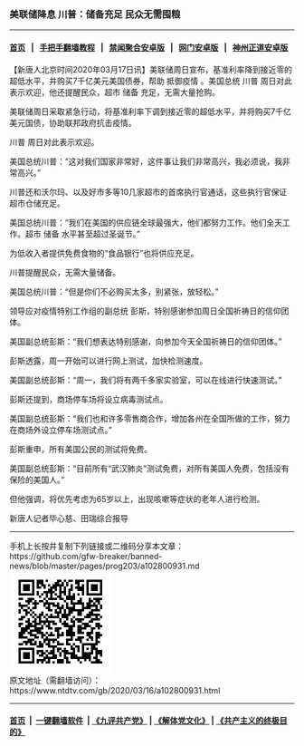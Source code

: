 ### 美联储降息 川普：储备充足 民众无需囤粮
------------------------

#### [首页](https://github.com/gfw-breaker/banned-news/blob/master/README.md) &nbsp;&nbsp;|&nbsp;&nbsp; [手把手翻墙教程](https://github.com/gfw-breaker/guides/wiki) &nbsp;&nbsp;|&nbsp;&nbsp; [禁闻聚合安卓版](https://github.com/gfw-breaker/bn-android) &nbsp;&nbsp;|&nbsp;&nbsp; [网门安卓版](https://github.com/oGate2/oGate) &nbsp;&nbsp;|&nbsp;&nbsp; [神州正道安卓版](https://github.com/SzzdOgate/update) 



<div><div class="post_content" itemprop="articleBody">
 <p>
  【新唐人北京时间2020年03月17日讯】美联储周日宣布，基准利率降到接近零的超低水平，并购买7千亿美元美国债券，帮助
  <ok href="https://www.ntdtv.com/gb/抵御疫情.htm">
   抵御疫情
  </ok>
  。美国总统
  <ok href="https://www.ntdtv.com/gb/川普.htm">
   川普
  </ok>
  周日对此表示欢迎，他还提醒民众，超市
  <ok href="https://www.ntdtv.com/gb/储备.htm">
   储备
  </ok>
  充足，无需大量抢购。
 </p>
 <p>
  美联储周日采取紧急行动，将基准利率下调到接近零的超低水平，并将购买7千亿美元国债，协助联邦政府抗击疫情。
 </p>
 <p>
  <ok href="https://www.ntdtv.com/gb/川普.htm">
   川普
  </ok>
  周日对此表示欢迎。
 </p>
 <p>
  美国总统川普：“这对我们国家非常好，这件事让我们非常高兴，我必须说，我非常高兴。”
 </p>
 <p>
  川普还和沃尔玛、以及好市多等10几家超市的首席执行官通话，这些执行官保证超市仓储充足。
 </p>
 <p>
  美国总统川普：“我们在美国的供应链全球最强大，他们都努力工作。他们全天工作。超市
  <ok href="https://www.ntdtv.com/gb/储备.htm">
   储备
  </ok>
  水平甚至超过圣诞节。”
 </p>
 <p>
  为低收入者提供免费食物的“食品银行”也将供应充足。
 </p>
 <p>
  川普提醒民众，无需大量储备。
 </p>
 <p>
  美国总统川普：“但是你们不必购买太多，别紧张，放轻松。”
 </p>
 <p>
  领导应对疫情特别工作组的副总统 彭斯，特别感谢参加周日全国祈祷日的信仰团体。
 </p>
 <p>
  美国副总统彭斯：“我们想表达特别感谢，向参加今天全国祈祷日的信仰团体。”
 </p>
 <p>
  彭斯透露，周一开始可以进行网上测试，加快检测速度。
 </p>
 <p>
  美国副总统彭斯：“周一，我们将有两千多家实验室，可以在线进行快速测试。”
 </p>
 <p>
  彭斯还提到，商场停车场将设立病毒测试点。
 </p>
 <p>
  美国副总统彭斯：“我们也和许多零售商合作，增加各州在全国所做的工作，努力在商场外设立停车场测试点。”
 </p>
 <p>
  彭斯重申，所有美国公民的测试将免费。
 </p>
 <p>
  美国副总统彭斯：“目前所有“武汉肺炎”测试免费，对所有美国人免费，包括没有保险的美国人。”
 </p>
 <p>
  但他强调，将优先考虑为65岁以上，出现咳嗽等症状的老年人进行检测。
 </p>
 <p>
  新唐人记者毕心慈、田瑞综合报导
 </p>
 <div class="single_ad">
 </div>
</div>
</div>
<hr/>
手机上长按并复制下列链接或二维码分享本文章：<br/>
https://github.com/gfw-breaker/banned-news/blob/master/pages/prog203/a102800931.md <br/>
<a href='https://github.com/gfw-breaker/banned-news/blob/master/pages/prog203/a102800931.md'><img src='https://github.com/gfw-breaker/banned-news/blob/master/pages/prog203/a102800931.md.png'/></a> <br/>
原文地址（需翻墙访问）：https://www.ntdtv.com/gb/2020/03/16/a102800931.html


------------------------
#### [首页](https://github.com/gfw-breaker/banned-news/blob/master/README.md) &nbsp;|&nbsp; [一键翻墙软件](https://github.com/gfw-breaker/nogfw/blob/master/README.md) &nbsp;| [《九评共产党》](https://github.com/gfw-breaker/9ping.md/blob/master/README.md#九评之一评共产党是什么) | [《解体党文化》](https://github.com/gfw-breaker/jtdwh.md/blob/master/README.md) | [《共产主义的终极目的》](https://github.com/gfw-breaker/gczydzjmd.md/blob/master/README.md)


<img src='http://gfw-breaker.win/banned-news/pages/prog203/a102800931.md' width='0px' height='0px'/>